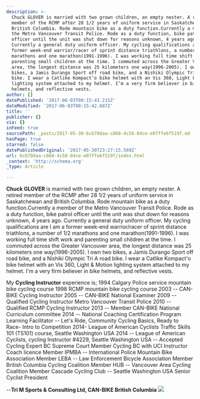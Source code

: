 ```yaml
---
description: >-
  Chuck GLOVER is married with two grown children, an empty nester. A retired
  member of the RCMP after 28 1/2 years of uniform service in Saskatchewan and
  British Columbia. Rode mountain bike as a duty function.Currently a member of
  the Metro Vancouver Transit Police. Rode as a duty function, bike patrol
  officer until the unit was shut down for reasons unknown, 4 years ago.
  Currently a general duty uniform officer. My cycling qualifications are I am a
  former week-end warrior/racer of sprint distance triathlons, a number of 1/2
  marathons and one marathon(1991-1996). I was working full time shift work and
  parenting small children at the time. I commuted across the Greater Vancouver
  area, the longest distance was 25 kilometers one way(1996-2005). I own two
  bikes, a Jamis Durango Sport off road bike, and a Nishiki Olympic Tri A road
  bike. I wear a Catlike Kompact’o bike helmet with an Vis 360, Light & Motion
  lighting system attached to my helmet. I’m a very firm believer in bike
  helmets, and reflective vests. 
author: []
datePublished: '2017-06-03T00:15:43.215Z'
dateModified: '2017-06-03T00:15:42.687Z'
title: ''
publisher: {}
via: {}
inFeed: true
sourcePath: _posts/2017-05-30-6c670daa-c868-4c58-84ce-e07ffe6f519f.md
hasPage: true
starred: false
datePublishedOriginal: '2017-05-30T23:27:15.569Z'
url: 6c670daa-c868-4c58-84ce-e07ffe6f519f/index.html
_context: 'http://schema.org'
_type: Article

---
```

**Chuck GLOVER** is married with two grown children, an empty nester. A retired member of the RCMP after 28 1/2 years of uniform service in Saskatchewan and British Columbia. Rode mountain bike as a duty function.Currently a member of the Metro Vancouver Transit Police. Rode as a duty function, bike patrol officer until the unit was shut down for reasons unknown, 4 years ago. Currently a general duty uniform officer. My cycling qualifications are I am a former week-end warrior/racer of sprint distance triathlons, a number of 1/2 marathons and one marathon(1991-1996). I was working full time shift work and parenting small children at the time. I commuted across the Greater Vancouver area, the longest distance was 25 kilometers one way(1996-2005). I own two bikes, a Jamis Durango Sport off road bike, and a Nishiki Olympic Tri A road bike. I wear a Catlike Kompact'o bike helmet with an Vis 360, Light & Motion lighting system attached to my helmet. I'm a very firm believer in bike helmets, and reflective vests. 

My **Cycling Instructor** experience is; 1994 Calgary Police service mountain bike cycling course 1998 RCMP mountain bike cycling course 2003 -- CAN-BIKE Cycling Instructor 2005 -- CAN-BIKE National Examiner 2009 -- Qualified Cycling Instructor Metro Vancouver Transit Police 2010 -- Qualified RCMP Cycling Instructor 2013 -- Member CAN-BIKE National Curriculum committee 2014 -- National Coaching Certification Program Learning Facilitator -- Let's Ride, Community Cycling Basics, Ready to Race- Intro to Competition 2014- League of American Cyclists Traffic Skills 101 (TS101) course, Seattle Washington USA 2014 -- League of American Cyclists, cycling Instructor \#4229, Seattle Washington USA -- Accepted Cycling Expert BC Supreme Court Member Cycling BC with UCI Instructor Coach licence Member IPMBA -- International Police Mountain Bike Association Member LEBA -- Law Enforcement Bicycle Association Member British Columbia Cycling Coalition Member HUB -- Vancouver Area Cycling Coalition Member Cascade Cycling Club -- Seattle Washington USA Senior Cyclist President 

--**Tri M Sports & Consulting Ltd, CAN-BIKE British Columbia**
![](https://the-grid-user-content.s3-us-west-2.amazonaws.com/91702382-44de-4a69-aa6b-27851c9c490e.jpg)